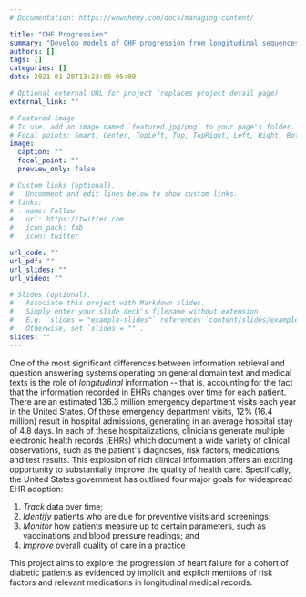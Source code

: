 ```yaml
---
# Documentation: https://wowchemy.com/docs/managing-content/

title: "CHF Progression"
summary: "Develop models of CHF progression from longitudinal sequences of medical notes."
authors: []
tags: []
categories: []
date: 2021-01-28T13:23:05-05:00

# Optional external URL for project (replaces project detail page).
external_link: ""

# Featured image
# To use, add an image named `featured.jpg/png` to your page's folder.
# Focal points: Smart, Center, TopLeft, Top, TopRight, Left, Right, BottomLeft, Bottom, BottomRight.
image:
  caption: ""
  focal_point: ""
  preview_only: false

# Custom links (optional).
#   Uncomment and edit lines below to show custom links.
# links:
# - name: Follow
#   url: https://twitter.com
#   icon_pack: fab
#   icon: twitter

url_code: ""
url_pdf: ""
url_slides: ""
url_video: ""

# Slides (optional).
#   Associate this project with Markdown slides.
#   Simply enter your slide deck's filename without extension.
#   E.g. `slides = "example-slides"` references `content/slides/example-slides.md`.
#   Otherwise, set `slides = ""`.
slides: ""
---
```

One of the most significant differences between information retrieval and question answering systems operating on general domain text and medical texts is the role of _longitudinal_ information -- that is, accounting for the fact that the information recorded in EHRs changes over time for each patient. There are an estimated 136.3 million emergency department visits each year in the United States. Of these emergency department visits, 12% (16.4 million) result in hospital admissions, generating in an average hospital stay of 4.8 days. In each of these hospitalizations, clinicians generate multiple electronic health records (EHRs) which document a wide variety of clinical observations, such as the patient's diagnoses, risk factors, medications, and test results. This explosion of rich clinical information offers an exciting opportunity to substantially improve the quality of health care. Specifically, the United States government has outlined four major goals for widespread EHR adoption:
1. _Track_ data over time;
2. _Identify_ patients who are due for preventive visits and screenings;
3. _Monitor_ how patients measure up to certain parameters, such as vaccinations and blood pressure readings; and
4. _Improve_ overall quality of care in a practice 

This project aims to explore the progression of heart failure for a cohort of diabetic patients as evidenced by implicit and explicit mentions of risk factors and relevant medications in longitudinal medical records.